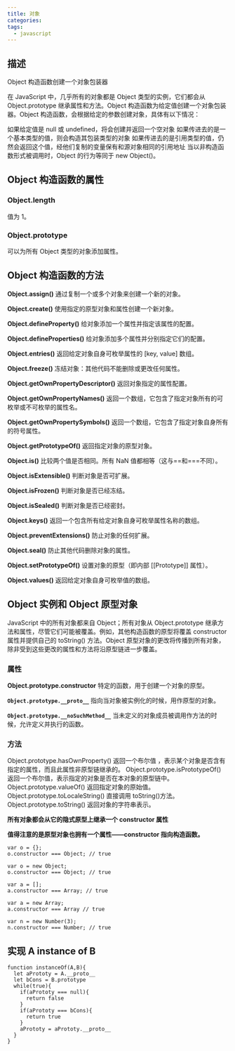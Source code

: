 ```yaml
---
title: 对象
categories:
tags:
  - javascript
---
```


## 描述

Object 构造函数创建一个对象包装器

在 JavaScript 中，几乎所有的对象都是 Object 类型的实例，它们都会从 Object.prototype 继承属性和方法。Object 构造函数为给定值创建一个对象包装器。Object 构造函数，会根据给定的参数创建对象，具体有以下情况：

如果给定值是 null 或 undefined，将会创建并返回一个空对象
如果传进去的是一个基本类型的值，则会构造其包装类型的对象
如果传进去的是引用类型的值，仍然会返回这个值，经他们复制的变量保有和源对象相同的引用地址
当以非构造函数形式被调用时，Object 的行为等同于 new Object()。

## Object 构造函数的属性

### Object.length

值为 1。

### Object.prototype

可以为所有 Object 类型的对象添加属性。

## Object 构造函数的方法

**Object.assign()**
通过复制一个或多个对象来创建一个新的对象。

**Object.create()**
使用指定的原型对象和属性创建一个新对象。

**Object.defineProperty()**
给对象添加一个属性并指定该属性的配置。

**Object.defineProperties()**
给对象添加多个属性并分别指定它们的配置。

**Object.entries()**
返回给定对象自身可枚举属性的 [key, value] 数组。

**Object.freeze()**
冻结对象：其他代码不能删除或更改任何属性。

**Object.getOwnPropertyDescriptor()**
返回对象指定的属性配置。

**Object.getOwnPropertyNames()**
返回一个数组，它包含了指定对象所有的可枚举或不可枚举的属性名。

**Object.getOwnPropertySymbols()**
返回一个数组，它包含了指定对象自身所有的符号属性。

**Object.getPrototypeOf()**
返回指定对象的原型对象。

**Object.is()**
比较两个值是否相同。所有 NaN 值都相等（这与==和===不同）。

**Object.isExtensible()**
判断对象是否可扩展。

**Object.isFrozen()**
判断对象是否已经冻结。

**Object.isSealed()**
判断对象是否已经密封。

**Object.keys()**
返回一个包含所有给定对象自身可枚举属性名称的数组。

**Object.preventExtensions()**
防止对象的任何扩展。

**Object.seal()**
防止其他代码删除对象的属性。

**Object.setPrototypeOf()**
设置对象的原型（即内部 [[Prototype]] 属性）。

**Object.values()**
返回给定对象自身可枚举值的数组。

## Object 实例和 Object 原型对象

JavaScript 中的所有对象都来自 Object；所有对象从 Object.prototype 继承方法和属性，尽管它们可能被覆盖。例如，其他构造函数的原型将覆盖 constructor 属性并提供自己的 toString() 方法。Object 原型对象的更改将传播到所有对象，除非受到这些更改的属性和方法将沿原型链进一步覆盖。

### 属性

**Object.prototype.constructor**
特定的函数，用于创建一个对象的原型。

**`Object.prototype.__proto__`**
指向当对象被实例化的时候，用作原型的对象。

**`Object.prototype.__noSuchMethod__`**
当未定义的对象成员被调用作方法的时候，允许定义并执行的函数。

### 方法

Object.prototype.hasOwnProperty()
返回一个布尔值 ，表示某个对象是否含有指定的属性，而且此属性非原型链继承的。
Object.prototype.isPrototypeOf()
返回一个布尔值，表示指定的对象是否在本对象的原型链中。
Object.prototype.valueOf()
返回指定对象的原始值。
Object.prototype.toLocaleString()
直接调用 toString()方法。
Object.prototype.toString()
返回对象的字符串表示。

**所有对象都会从它的隐式原型上继承一个 constructor 属性**

**值得注意的是原型对象也拥有一个属性——constructor 指向构造函数。**

```
var o = {};
o.constructor === Object; // true

var o = new Object;
o.constructor === Object; // true

var a = [];
a.constructor === Array; // true

var a = new Array;
a.constructor === Array // true

var n = new Number(3);
n.constructor === Number; // true
```

## 实现 A instance of B

```
function instanceOf(A,B){
  let aPrototy = A.__proto__
  let bCons = B.prototype
  while(true){
    if(aPrototy === null){
      return false
    }
    if(aPrototy === bCons){
      return true
    }
    aPrototy = aPrototy.__proto__
  }
}
```
